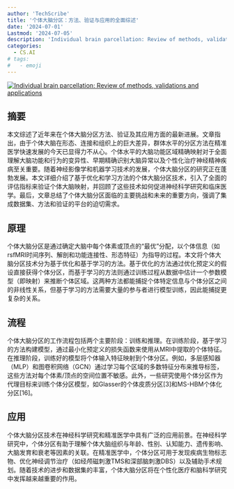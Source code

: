 ```yaml
---
author: 'TechScribe'
title: '个体大脑分区：方法、验证与应用的全面综述'
date: '2024-07-01'
Lastmod: '2024-07-05'
description: 'Individual brain parcellation: Review of methods, validations and applications'
categories:
  - CS.AI
# tags:
#   - emoji
---
```


[![Individual brain parcellation: Review of methods, validations and applications](https://arxiv-research-1301205113.cos.ap-guangzhou.myqcloud.com/images/2407.00984v1.pdf_0.jpg)](https://arxiv.org/abs/2407.00984v1)

## 摘要

本文综述了近年来在个体大脑分区方法、验证及其应用方面的最新进展。文章指出，由于个体大脑在形态、连接和组织上的巨大差异，群体水平的分区方法在精准医学快速发展的今天已显得力不从心。个体水平的大脑功能区域精确映射对于全面理解大脑功能和行为的变异性、早期精确识别大脑异常以及个性化治疗神经精神疾病至关重要。随着神经影像学和机器学习技术的发展，个体大脑分区的研究正在蓬勃发展。本文详细介绍了基于优化和学习方法的个体大脑分区技术，引入了全面的评估指标来验证个体大脑映射，并回顾了这些技术如何促进神经科学研究和临床医学。最后，文章总结了个体大脑分区面临的主要挑战和未来的重要方向，强调了集成数据集、方法和验证的平台的迫切需求。<!--more-->

## 原理

个体大脑分区是通过确定大脑中每个体素或顶点的“最优”分配，以个体信息（如rsfMRI时间序列、解剖和功能连接性、形态特征）为指导的过程。本文将个体大脑分区技术分为基于优化和基于学习的方法。基于优化的方法通过优化预定义的假设直接获得个体分区，而基于学习的方法则通过训练过程从数据中估计一个参数模型（即映射）来推断个体区域。这两种方法都能捕捉个体特定信息与个体分区之间的非线性关系，但基于学习的方法需要大量的参与者进行模型训练，因此能捕捉更复杂的关系。

## 流程

个体大脑分区的工作流程包括两个主要阶段：训练和推理。在训练阶段，基于学习的方法构建模型，通过最小化预定义的损失函数来使用从MRI中提取的个体特征。在推理阶段，训练好的模型将个体输入特征映射到个体分区。例如，多层感知器（MLP）和图卷积网络（GCN）通过学习每个区域的多数特征分布来推导标签，这些方法对每个体素/顶点的空间位置不敏感。此外，一些研究使用个体分区作为代理目标来训练个体分区模型，如Glasser的个体皮质分区[3]和MS-HBM个体化分区[16]。

## 应用

个体大脑分区技术在神经科学研究和精准医学中具有广泛的应用前景。在神经科学研究中，个体分区有助于理解个体大脑组织与年龄、性别、认知能力、遗传影响、大脑发育和衰老等因素的关联。在精准医学中，个体分区可用于发现疾病生物标志物、优化神经调节治疗（如经颅磁刺激TMS和深部脑刺激DBS）以及辅助手术规划。随着技术的进步和数据集的丰富，个体大脑分区将在个性化医疗和脑科学研究中发挥越来越重要的作用。